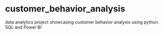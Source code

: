 # customer_behavior_analysis
data analytics project showcasing customer behavior analysis using python SQL  and Power BI
